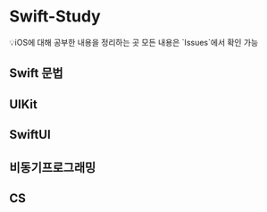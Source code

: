 # Swift-Study
 <aside>
💡iOS에 대해 공부한 내용을 정리하는 곳 
모든 내용은 `Issues`에서 확인 가능
</aside>

## Swift 문법

## UIKit

## SwiftUI

## 비동기프로그래밍

## CS
